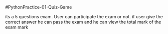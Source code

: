 #PythonPractice-01-Quiz-Game

its a 5 questions exam. User can participate the exam or not. if user give the correct answer he can pass the exam and he can view the total mark of the exam mark
